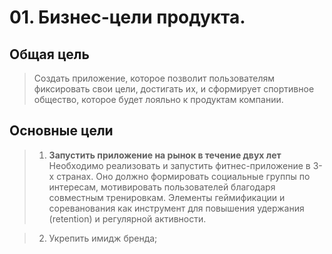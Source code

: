 # 01. Бизнес-цели продукта. 

## Общая цель
> Создать приложение, которое позволит пользователям фиксировать свои цели, достигать их, и сформирует спортивное общество, которое будет лояльно к продуктам компании.

## Основные цели
> 1. **Запустить приложение на рынок в течение двух лет**
> Необходимо реализовать и запустить фитнес-приложение в 3-х странах. Оно должно формировать социальные группы по интересам, мотивировать пользователей благодаря совместным тренировкам. Элементы геймификации и сореванования как инструмент для повышения удержания (retention) и регулярной активности.


> 2. Укрепить имидж бренда;
> 
